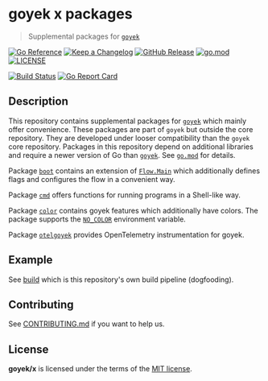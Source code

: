 # goyek x packages

> Supplemental packages for [`goyek`](https://github.com/goyek/goyek)

[![Go Reference](https://pkg.go.dev/badge/github.com/goyek/x.svg)](https://pkg.go.dev/github.com/goyek/x)
[![Keep a Changelog](https://img.shields.io/badge/changelog-Keep%20a%20Changelog-%23E05735)](CHANGELOG.md)
[![GitHub Release](https://img.shields.io/github/v/release/goyek/x)](https://github.com/goyek/x/releases)
[![go.mod](https://img.shields.io/github/go-mod/go-version/goyek/x)](go.mod)
[![LICENSE](https://img.shields.io/github/license/goyek/x)](LICENSE)

[![Build Status](https://img.shields.io/github/actions/workflow/status/goyek/x/build.yml?branch=main)](https://github.com/goyek/x/actions?query=workflow%3Abuild+branch%3Amain)
[![Go Report Card](https://goreportcard.com/badge/github.com/goyek/x)](https://goreportcard.com/report/github.com/goyek/x)

## Description

This repository contains supplemental packages for [`goyek`](https://github.com/goyek/goyek)
which mainly offer convenience.
These packages are part of `goyek` but outside the core repository.
They are developed under looser compatibility than the `goyek` core repository.
Packages in this repository depend on additional libraries
and require a newer version of Go than [`goyek`](https://github.com/goyek/goyek).
See [`go.mod`](go.mod) for details.

Package [`boot`](https://pkg.go.dev/github.com/goyek/x/boot)
contains an extension of [`Flow.Main`](https://pkg.go.dev/github.com/goyek/goyek/v2#Main)
which additionally defines flags and configures the flow in a convenient way.

Package [`cmd`](https://pkg.go.dev/github.com/goyek/x/cmd)
offers functions for running programs in a Shell-like way.

Package [`color`](https://pkg.go.dev/github.com/goyek/x/color)
contains goyek features which additionally have colors.
The package supports the [`NO_COLOR`](https://no-color.org/)
environment variable.

Package [`otelgoyek`](https://pkg.go.dev/github.com/goyek/x/otelgoyek)
provides OpenTelemetry instrumentation for goyek.

## Example

See [build](build) which is this repository's own build pipeline (dogfooding).

## Contributing

See [CONTRIBUTING.md](CONTRIBUTING.md) if you want to help us.

## License

**goyek/x** is licensed under the terms of the [MIT license](LICENSE).
